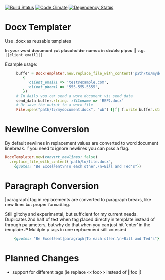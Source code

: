 [![Build Status](https://travis-ci.org/BaseCampOps/docx_templater.png)](https://travis-ci.org/BaseCampOps/docx_templater)
[![Code Climate](https://codeclimate.com/github/BaseCampOps/docx_templater.png)](https://codeclimate.com/github/BaseCampOps/docx_templater)
[![Dependency Status](https://gemnasium.com/BaseCampOps/docx_templater.png)](https://gemnasium.com/BaseCampOps/docx_templater)

Docx Templater
==============

Use .docx as reusable templates

In your word document put placeholder names in double pipes || e.g. `||client_email1||`
   
Example usage:
```ruby
     buffer = DocxTemplater.new.replace_file_with_content('path/to/mydocument.docx',
        {
          :client_email1 => 'test@example.com',
          :client_phone1 => '555-555-5555',
        })
     # In Rails you can send a word document via send_data
     send_data buffer.string, :filename => 'REPC.docx'
     # Or save the output to a word file
     File.open("path/to/mydocument.docx", "wb") {|f| f.write(buffer.string) }
```

Newline Conversion
==================

By default newlines in replacement values are converted to word document linebreak. If you need to ignore newlines you can pass a flag.

```ruby
DocxTemplater.new(convert_newlines: false)
  .replace_file_with_content('path/to/file.docx',
    {quotes: "Be Excellent\nTo each other.\n~Bill and Ted's"})
```

Paragraph Conversion
==================

|paragraph| tag in replacements are converted to paragraph breaks, like new lines but proper formatting.

Still glitchy and experimental, but sufficient for my current needs. 
Duplicates 2nd half of text when tag placed directly in template instead of through parameters, but why do that when you can just hit 'enter' in the template :P
Multiple p tags in one replacement still untested

```ruby
    {quotes: "Be Excellent|paragraph|To each other.\n~Bill and Ted's"})
```

Planned Changes
===============

* support for different tags (ie replace &lt;&lt;foo&gt;&gt; instead of ||foo||)
